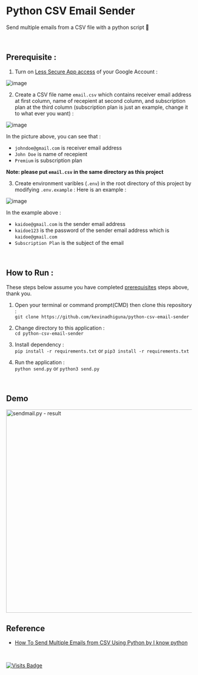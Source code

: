 # Python CSV Email Sender

Send multiple emails from a CSV file with a python script 📨

<br />

## Prerequisite :

1) Turn on [Less Secure App access](https://myaccount.google.com/lesssecureapps) of your Google Account :

![image](https://user-images.githubusercontent.com/43397636/116787412-0e031500-aace-11eb-8770-76e0f3bc970c.png)

2) Create a CSV file name `email.csv` which contains receiver email address at first column, name of recepient at second column, and subscription plan at the third column (subscription plan is just an example, change it to what ever you want) :

![image](https://user-images.githubusercontent.com/43397636/116787485-7520c980-aace-11eb-8d68-4e1ed9f3eeee.png)

In the picture above, you can see that :
- `johndoe@gmail.com` is receiver email address
- `John Doe` is name of recepient
- `Premium` is subscription plan

**Note: please put `email.csv` in the same directory as this project**

3) Create environment varibles (`.env`) in the root directory of this project by modifying `.env.example` :
Here is an example :

![image](https://user-images.githubusercontent.com/43397636/116787598-1c9dfc00-aacf-11eb-8369-db55b3a0beed.png)

In the example above :
- `kaidoe@gmail.com` is the sender email address
- `kaidoe123` is the password of the sender email address which is `kaidoe@gmail.com`
- `Subscription Plan` is the subject of the email

<br />

## How to Run :

These steps below assume you have completed [prerequisites](#prerequisite-) steps above, thank you.

1) Open your terminal or command prompt(CMD) then clone this repository :<br/>
`git clone https://github.com/kevinadhiguna/python-csv-email-sender`

2) Change directory to this application :<br/>
`cd python-csv-email-sender`

3) Install dependency :<br/>
`pip install -r requirements.txt` or `pip3 install -r requirements.txt`

4) Run the application :<br/>
`python send.py` or `python3 send.py`

<br />

## Demo

<img src="https://s3.gifyu.com/images/send-mail_iphone12black_portrait.png" alt="sendmail.py - result" border="0" height="550px" />

<br />

## Reference

- [How To Send Multiple Emails from CSV Using Python by I know python](https://youtu.be/J027R2cgXhc)

<br />

[![Visits Badge](https://badges.pufler.dev/visits/kevinadhiguna/antdpro-strapi-auth)](https://github.com/kevinadhiguna)
